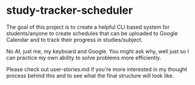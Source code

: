 # study-tracker-scheduler
The goal of this project is to create a helpful CLI based system for students/anyone to create schedules that can be uploaded to Google Calendar and to track their progress in studies/subject.

No AI, just me, my keyboard and Google. You might ask why, well just so I can practice my own ability to solve problems more efficiently.

Please check out user-stories.md if you're more interested in my thought process behind this and to see what the final structure will look like.